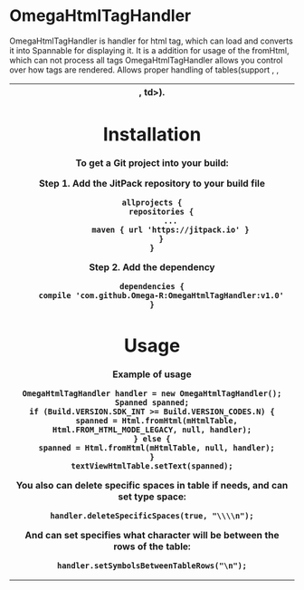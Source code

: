 # OmegaHtmlTagHandler

OmegaHtmlTagHandler is handler for html tag, which can load and converts it into Spannable for displaying it.
It is a addition for usage of the fromHtml, which can not process all tags
OmegaHtmlTagHandler allows you control over how tags are rendered. Allows proper handling of tables(support <table>, <tr>, <th>, td>).

# Installation
To get a Git project into your build:

**Step 1.** Add the JitPack repository to your build file
```
allprojects {
    repositories {
        ...
        maven { url 'https://jitpack.io' }
    }
}
```
**Step 2.** Add the dependency
```
dependencies {
    compile 'com.github.Omega-R:OmegaHtmlTagHandler:v1.0'
}
```

# Usage
Example of usage
```
OmegaHtmlTagHandler handler = new OmegaHtmlTagHandler();
Spanned spanned;
if (Build.VERSION.SDK_INT >= Build.VERSION_CODES.N) {
  spanned = Html.fromHtml(mHtmlTable, Html.FROM_HTML_MODE_LEGACY, null, handler);
} else {
  spanned = Html.fromHtml(mHtmlTable, null, handler);
}
textViewHtmlTable.setText(spanned);
```
You also can delete specific spaces in table if needs, and can set type space:
```
handler.deleteSpecificSpaces(true, "\\\\n");
```
And can set specifies what character will be between the rows of the table:
```
handler.setSymbolsBetweenTableRows("\n");
```
